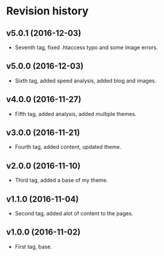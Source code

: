 Revision history
=======================================

v5.0.1 (2016-12-03)
---------------------------------------

* Seventh tag, fixed .htaccess typo and some image errors.

v5.0.0 (2016-12-03)
---------------------------------------

* Sixth tag, added speed analysis, added blog and images.

v4.0.0 (2016-11-27)
---------------------------------------

* Fifth tag, added analysis, added multiple themes.

v3.0.0 (2016-11-21)
---------------------------------------

* Fourth tag, added content, updated theme.

v2.0.0 (2016-11-10)
---------------------------------------

* Third tag, added a base of my theme.

v1.1.0 (2016-11-04)
---------------------------------------

* Second tag, added alot of content to the pages.

v1.0.0 (2016-11-02)
---------------------------------------

* First tag, base.
